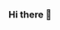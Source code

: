 ### Hi there 👋

<!--
**janee-elise-mays/janee-elise-mays** is a ✨ _special_ ✨ repository because its `README.md` (this file) appears on your GitHub profile.

Here are some ideas to get you started:

- 🔭 I’m currently working on becoming a better programmer through practice.
- 🌱 I’m currently learning full-stack development.
- 👯 I’m looking to collaborate on passion projects. 
- 🤔 I’m looking for help with ways to get involved in the coding community.
- 💬 Ask me about my two dogs __Pippi & Pooka__:dog:
- 📫 How to reach me: janee.elise@gmail.com
- 😄 Pronouns: She/Her
- ⚡ Fun fact: I love to cook/bake. I once competed in a televised bakeoff :cake:
-->
